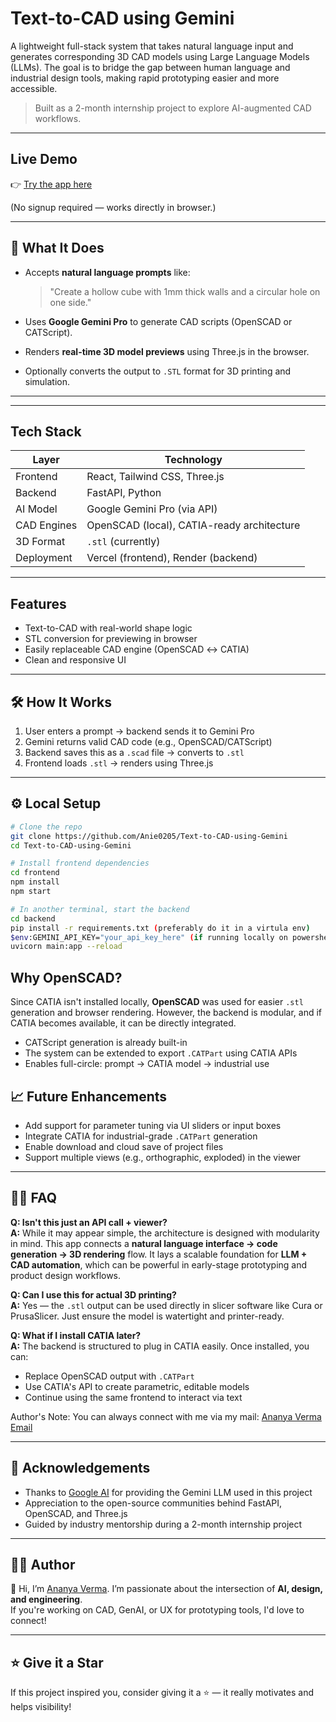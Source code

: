 # Text-to-CAD using Gemini

A lightweight full-stack system that takes natural language input and generates corresponding 3D CAD models using Large Language Models (LLMs). The goal is to bridge the gap between human language and industrial design tools, making rapid prototyping easier and more accessible.

>Built as a 2-month internship project to explore AI-augmented CAD workflows.

---

## Live Demo

👉 [Try the app here](https://text-to-cad-using-gemini.vercel.app/)

(No signup required — works directly in browser.)

---

## 📌 What It Does

- Accepts **natural language prompts** like:
  > "Create a hollow cube with 1mm thick walls and a circular hole on one side."

- Uses **Google Gemini Pro** to generate CAD scripts (OpenSCAD or CATScript).

- Renders **real-time 3D model previews** using Three.js in the browser.

- Optionally converts the output to `.STL` format for 3D printing and simulation.

---

---

## Tech Stack

| Layer        | Technology         |
|--------------|--------------------|
| Frontend     | React, Tailwind CSS, Three.js |
| Backend      | FastAPI, Python |
| AI Model     | Google Gemini Pro (via API) |
| CAD Engines  | OpenSCAD (local), CATIA-ready architecture |
| 3D Format    | `.stl` (currently) |
| Deployment   | Vercel (frontend), Render (backend) |

---

## Features

-  Text-to-CAD with real-world shape logic
-  STL conversion for previewing in browser
-  Easily replaceable CAD engine (OpenSCAD ↔ CATIA)
-  Clean and responsive UI

---

## 🛠️ How It Works

1. User enters a prompt → backend sends it to Gemini Pro
2. Gemini returns valid CAD code (e.g., OpenSCAD/CATScript)
3. Backend saves this as a `.scad` file → converts to `.stl`
4. Frontend loads `.stl` → renders using Three.js

---

## ⚙️ Local Setup

```bash
# Clone the repo
git clone https://github.com/Anie0205/Text-to-CAD-using-Gemini
cd Text-to-CAD-using-Gemini

# Install frontend dependencies
cd frontend
npm install
npm start

# In another terminal, start the backend
cd backend
pip install -r requirements.txt (preferably do it in a virtula env)
$env:GEMINI_API_KEY="your_api_key_here" (if running locally on powershell)
uvicorn main:app --reload
```
## Why OpenSCAD?

Since CATIA isn't installed locally, **OpenSCAD** was used for easier `.stl` generation and browser rendering. However, the backend is modular, and if CATIA becomes available, it can be directly integrated.

- CATScript generation is already built-in  
- The system can be extended to export `.CATPart` using CATIA APIs  
- Enables full-circle: prompt → CATIA model → industrial use

📈 Future Enhancements
----------------------

* Add support for parameter tuning via UI sliders or input boxes  
* Integrate CATIA for industrial-grade `.CATPart` generation  
* Enable download and cloud save of project files  
* Support multiple views (e.g., orthographic, exploded) in the viewer  

---

🙋‍♀️ FAQ
---------

**Q: Isn't this just an API call + viewer?**  
**A:** While it may appear simple, the architecture is designed with modularity in mind. This app connects a **natural language interface → code generation → 3D rendering** flow. It lays a scalable foundation for **LLM + CAD automation**, which can be powerful in early-stage prototyping and product design workflows.

**Q: Can I use this for actual 3D printing?**  
**A:** Yes — the `.stl` output can be used directly in slicer software like Cura or PrusaSlicer. Just ensure the model is watertight and printer-ready.

**Q: What if I install CATIA later?**  
**A:** The backend is structured to plug in CATIA easily. Once installed, you can:

* Replace OpenSCAD output with `.CATPart`  
* Use CATIA's API to create parametric, editable models  
* Continue using the same frontend to interact via text

Author's Note: You can always connect with me via my mail: [Ananya Verma Email](ananya.verma0205@gmail.com)

---

🤝 Acknowledgements
-------------------

* Thanks to [Google AI](https://ai.google) for providing the Gemini LLM used in this project  
* Appreciation to the open-source communities behind FastAPI, OpenSCAD, and Three.js  
* Guided by industry mentorship during a 2-month internship project   

---

🧑‍💻 Author
------------

👋 Hi, I’m [Ananya Verma](https://github.com/Anie0205). I’m passionate about the intersection of **AI, design, and engineering**.  
If you're working on CAD, GenAI, or UX for prototyping tools, I'd love to connect!

---

⭐️ Give it a Star
-----------------

If this project inspired you, consider giving it a ⭐ — it really motivates and helps visibility!


